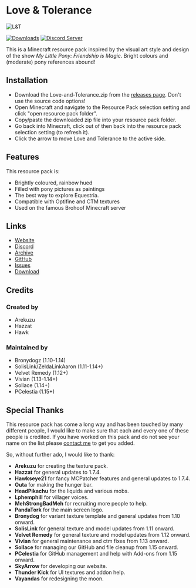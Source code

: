 # Love & Tolerance

![L&T](https://love-tolerance.com/resources/img/preview.png)

[![Downloads](https://img.shields.io/github/downloads/Love-and-Tolerance/Love-and-Tolerance/total.svg?color=blue)](https://github.com/Love-and-Tolerance/Love-and-Tolerance/releases/latest) [![Discord Server](https://img.shields.io/discord/621069869244350468.svg?color=blueviolet)](https://discord.gg/fxNMGvm)

This is a Minecraft resource pack inspired by the visual art style and design of the show _My Little Pony: Friendship is Magic_. Bright colours and (moderate) pony references abound!

## Installation

 - Download the Love-and-Tolerance.zip from the [releases page](https://github.com/Love-and-Tolerance/Love-and-Tolerance/releases/latest). Don't use the source code options!
 - Open Minecraft and navigate to the Resource Pack selection setting and click "open resource pack folder".
 - Copy/paste the downloaded zip file into your resource pack folder.
 - Go back into Minecraft, click out of then back into the resource pack selection setting (to refresh it).
 - Click the arrow to move Love and Tolerance to the active side.

## Features

This resource pack is:

 - Brightly coloured, rainbow hued
 - Filled with pony pictures as paintings
 - The best way to explore Equestria.
 - Compatible with Optifine and CTM textures
 - Used on the famous Brohoof Minecraft server

## Links

 - [Website](https://love-tolerance.com)
 - [Discord](https://love-tolerance.com/discord)
 - [Archive](https://love-tolerance.com/archive)
 - [GitHub](https://love-tolerance.com/github)
 - [Issues](https://love-tolerance.com/issues)
 - [Download](https://love-tolerance.com/download)

## Credits

### Created by
 - Arekuzu
 - Hazzat
 - Hawk

### Maintained by

 - Bronydogz (1.10-1.14)
 - SolisLink/ZeldaLinkAaron (1.11-1.14+)
 - Velvet Remedy (1.12+)
 - Vivian (1.13-1.14+)
 - Sollace (1.14+)
 - PCelestia (1.15+)

## Special Thanks

This resource pack has come a long way and has been touched by many different people, I would like to make sure that each and every one of these people is credited. If you have worked on this pack and do not see your name on the list please [contact me](mailto:velvetremedy@love-tolerance.com) to get you added.

So, without further ado, I would like to thank:

 - **Arekuzu** for creating the texture pack.
 - **Hazzat** for general updates to 1.7.4.
 - **Hawkseye21** for fancy MCPatcher features and general updates to 1.7.4.
 - **Outa** for making the hunger bar.
 - **HeadPikachu** for the liquids and various mobs.
 - **Lphemphill** for villager voices.
 - **MehStrongBadMeh** for recruiting more people to help.
 - **PandaTork** for the main screen logo.
 - **Bronydog** for variant texture template and general updates from 1.10 onward.
 - **SolisLink** for general texture and model updates from 1.11 onward.
 - **Velvet Remedy** for general texture and model updates from 1.12 onward.
 - **Vivian** for general maintenance and ctm fixes from 1.13 onward.
 - **Sollace** for managing our GitHub and file cleanup from 1.15 onward.
 - **PCelestia** for GitHub management and help with Add-ons from 1.15 onward.
 - **SkyArrow** for developing our website.
 - **Thunder Kick** for UI textures and addon help.
 - **Vayandas** for redesigning the moon.
